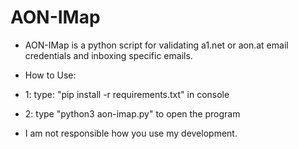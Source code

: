 # AON-IMap
- AON-IMap is a python script for validating a1.net or aon.at email credentials and inboxing specific emails.

- How to Use:
- 1: type: "pip install -r requirements.txt" in console
- 2: type "python3 aon-imap.py" to open the program

- I am not responsible how you use my development.

